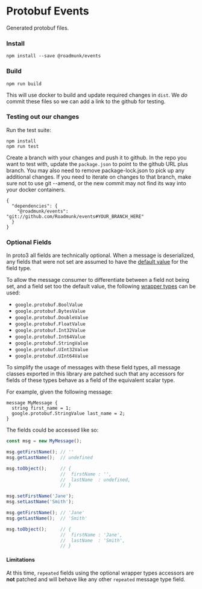 # Protobuf Events

Generated protobuf files.

### Install

`npm install --save @roadmunk/events`


### Build

`npm run build`

This will use docker to build and update required changes in `dist`. We _do_ commit these files so we can add a link to the github for testing.

### Testing out our changes

Run the test suite:
```
npm install
npm run test
```

Create a branch with your changes and push it to github. In the repo you want to test with, update the `package.json` to point to the github URL plus branch. You may also need to remove package-lock.json to pick up any additional changes. If you need to iterate on changes to that branch, make sure not to use git --amend, or the new
commit may not find its way into your docker containers.

```
{
  "dependencies": {
    "@roadmunk/events": "git://github.com/Roadmunk/events#YOUR_BRANCH_HERE"
  }
}
```

### Optional Fields

In proto3 all fields are technically optional. When a message is deserialized, any fields that were not set are assumed to have the [default value](https://developers.google.com/protocol-buffers/docs/proto3#default) for the field type.

To allow the message consumer to differentiate between a field not being set, and a field set too the default value, the following [wrapper types](https://developers.google.com/protocol-buffers/docs/reference/google.protobuf) can be used:

 - `google.protobuf.BoolValue`
 - `google.protobuf.BytesValue`
 - `google.protobuf.DoubleValue`
 - `google.protobuf.FloatValue`
 - `google.protobuf.Int32Value`
 - `google.protobuf.Int64Value`
 - `google.protobuf.StringValue`
 - `google.protobuf.UInt32Value`
 - `google.protobuf.UInt64Value`

To simplify the usage of messages with these field types, all message classes exported in this library are patched such that any accessors for fields of these types behave as a field of the equivalent scalar type.

For example, given the following message:
```proto3
message MyMessage {
  string first_name = 1;
  google.protobuf.StringValue last_name = 2;
}
```

The fields could be accessed like so:
```javascript
const msg = new MyMessage();

msg.getFirstName(); // ''
msg.getLastName();  // undefined

msg.toObject();     // {
                    //  firstName : '',
                    //  lastName  : undefined,
                    // }

msg.setFirstName('Jane');
msg.setLastName('Smith');

msg.getFirstName(); // 'Jane'
msg.getLastName();  // 'Smith'

msg.toObject();     // {
                    //  firstName : 'Jane',
                    //  lastName  : 'Smith',
                    // }
```

#### Limitations
At this time, `repeated` fields using the optional wrapper types accessors are **not** patched and will behave like any other `repeated` message type field.
